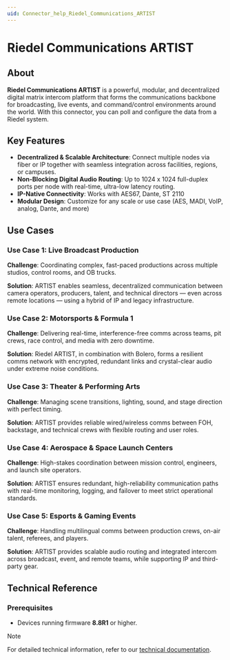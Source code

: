 ```yaml
---
uid: Connector_help_Riedel_Communications_ARTIST
---
```


# Riedel Communications ARTIST

## About

**Riedel Communications ARTIST** is a powerful, modular, and decentralized digital matrix intercom platform that forms the communications backbone for broadcasting, live events, and command/control environments around the world. With this connector, you can poll and configure the data from a Riedel system.

## Key Features

- **Decentralized & Scalable Architecture**: Connect multiple nodes via fiber or IP together with seamless integration across facilities, regions, or campuses.
- **Non-Blocking Digital Audio Routing**: Up to 1024 x 1024 full-duplex ports per node with real-time, ultra-low latency routing.
- **IP-Native Connectivity**: Works with AES67, Dante, ST 2110
- **Modular Design**: Customize for any scale or use case (AES, MADI, VoIP, analog, Dante, and more)

## Use Cases

### Use Case 1: Live Broadcast Production

**Challenge**: Coordinating complex, fast-paced productions across multiple studios, control rooms, and OB trucks.

**Solution**: ARTIST enables seamless, decentralized communication between camera operators, producers, talent, and technical directors — even across remote locations — using a hybrid of IP and legacy infrastructure.

### Use Case 2: Motorsports & Formula 1

**Challenge**: Delivering real-time, interference-free comms across teams, pit crews, race control, and media with zero downtime.

**Solution**: Riedel ARTIST, in combination with Bolero, forms a resilient comms network with encrypted, redundant links and crystal-clear audio under extreme noise conditions.

### Use Case 3: Theater & Performing Arts

**Challenge**: Managing scene transitions, lighting, sound, and stage direction with perfect timing.

**Solution**: ARTIST provides reliable wired/wireless comms between FOH, backstage, and technical crews with flexible routing and user roles.

### Use Case 4: Aerospace & Space Launch Centers

**Challenge**: High-stakes coordination between mission control, engineers, and launch site operators.

**Solution**: ARTIST ensures redundant, high-reliability communication paths with real-time monitoring, logging, and failover to meet strict operational standards.

### Use Case 5: Esports & Gaming Events

**Challenge**: Handling multilingual comms between production crews, on-air talent, referees, and players.

**Solution**: ARTIST provides scalable audio routing and integrated intercom across broadcast, event, and remote teams, while supporting IP and third-party gear.

## Technical Reference

### Prerequisites

- Devices running firmware **8.8R1** or higher.

> [!NOTE]
> For detailed technical information, refer to our [technical documentation](xref:Connector_help_Riedel_Communications_ARTIST_Technical).